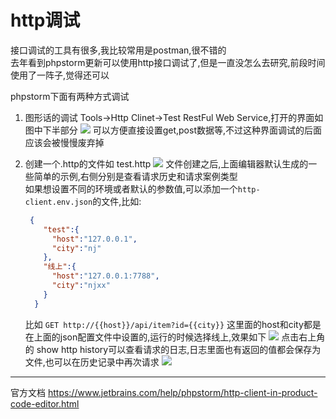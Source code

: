 # http调试

接口调试的工具有很多,我比较常用是postman,很不错的  
去年看到phpstorm更新可以使用http接口调试了,但是一直没怎么去研究,前段时间使用了一阵子,觉得还可以

phpstorm下面有两种方式调试

1. 图形话的调试 Tools->Http Clinet->Test RestFul Web Service,打开的界面如图中下半部分
 ![](https://ws1.sinaimg.cn/large/0063sFGSgy1fzqr5hjejyj30wz0pa40f.jpg)
    可以方便直接设置get,post数据等,不过这种界面调试的后面应该会被慢慢废弃掉
    
2. 创建一个.http的文件如 test.http
    ![](https://ws1.sinaimg.cn/large/0063sFGSgy1fzqrahfnh5j310o0gl0tr.jpg)
    文件创建之后,上面编辑器默认生成的一些简单的示例,右侧分别是查看请求历史和请求案例类型  
   如果想设置不同的环境或者默认的参数值,可以添加一个`http-client.env.json`的文件,比如:
   ```json
    {
       "test":{
         "host":"127.0.0.1",
         "city":"nj"
       },
       "线上":{
         "host":"127.0.0.1:7788",
         "city":"njxx"
       }
     }
   ```
   比如 `GET http://{{host}}/api/item?id={{city}}` 这里面的host和city都是在上面的json配置文件中设置的,运行的时候选择线上,效果如下
   ![](https://ws1.sinaimg.cn/large/0063sFGSgy1fzqrex8ctaj30rt06b74h.jpg)
    点击右上角的 show http history可以查看请求的日志,日志里面也有返回的值都会保存为文件,也可以在历史记录中再次请求
    ![](https://ws1.sinaimg.cn/large/0063sFGSgy1fzqrhe6521j30d605b748.jpg)
    
--- 
官方文档 <https://www.jetbrains.com/help/phpstorm/http-client-in-product-code-editor.html>
